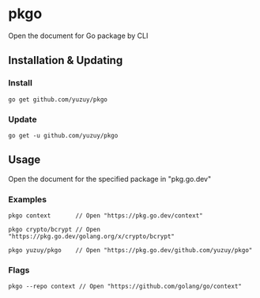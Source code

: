 # pkgo
Open the document for Go package by CLI

## Installation & Updating
### Install
```
go get github.com/yuzuy/pkgo
```

### Update
```
go get -u github.com/yuzuy/pkgo
```

## Usage
Open the document for the specified package in "pkg.go.dev"

### Examples
```
pkgo context       // Open "https://pkg.go.dev/context"

pkgo crypto/bcrypt // Open "https://pkg.go.dev/golang.org/x/crypto/bcrypt"

pkgo yuzuy/pkgo    // Open "https://pkg.go.dev/github.com/yuzuy/pkgo"
```

### Flags
```
pkgo --repo context // Open "https://github.com/golang/go/context"
```

